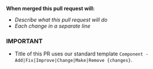 **When merged this pull request will:**
- _Describe what this pull request will do_
- _Each change in a separate line_

### IMPORTANT

- Title of this PR uses our standard template `Component - Add|Fix|Improve|Change|Make|Remove {changes}`.
